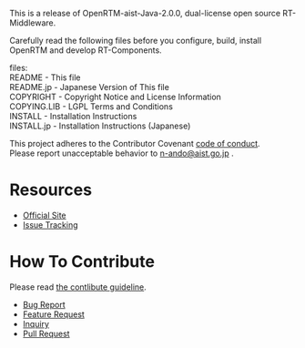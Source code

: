 This is a release of OpenRTM-aist-Java-2.0.0, dual-license open source RT-Middleware.

Carefully read the following files before you configure, build, install  
OpenRTM and develop RT-Components.

files:  
README      - This file  
README.jp   - Japanese Version of This file  
COPYRIGHT   - Copyright Notice and License Information  
COPYING.LIB - LGPL Terms and Conditions  
INSTALL     - Installation Instructions  
INSTALL.jp  - Installation Instructions (Japanese)  

This project adheres to the Contributor Covenant [code of conduct](.github/CODE_OF_CONDUCT.md).   
Please report unacceptable behavior to n-ando@aist.go.jp .

# Resources
- [Official Site](http://openrtm.org)
- [Issue Tracking](https://github.com/OpenRTM/OpenRTM-aist-Java/issues)

# How To Contribute
Please read [the contlibute guideline](https://github.com/OpenRTM/OpenRTM-aist-Java/wiki/How-to-Contribute).

- [Bug Report](https://github.com/OpenRTM/OpenRTM-aist-Java/wiki/How-to-Contribute#バグ報告)
- [Feature Request](https://github.com/OpenRTM/OpenRTM-aist-Java/wiki/How-to-Contribute#機能追加の提案)
- [Inquiry](https://github.com/OpenRTM/OpenRTM-aist-Java/wiki/How-to-Contribute#問い合わせ)
- [Pull Request](https://github.com/OpenRTM/OpenRTM-aist-Java/wiki/How-to-Contribute#pull-request)
